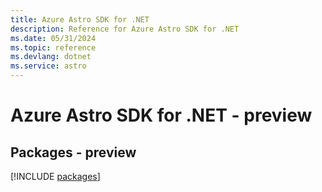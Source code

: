 ```yaml
---
title: Azure Astro SDK for .NET
description: Reference for Azure Astro SDK for .NET
ms.date: 05/31/2024
ms.topic: reference
ms.devlang: dotnet
ms.service: astro
---
```

# Azure Astro SDK for .NET - preview
## Packages - preview
[!INCLUDE [packages](astro-index.md)]